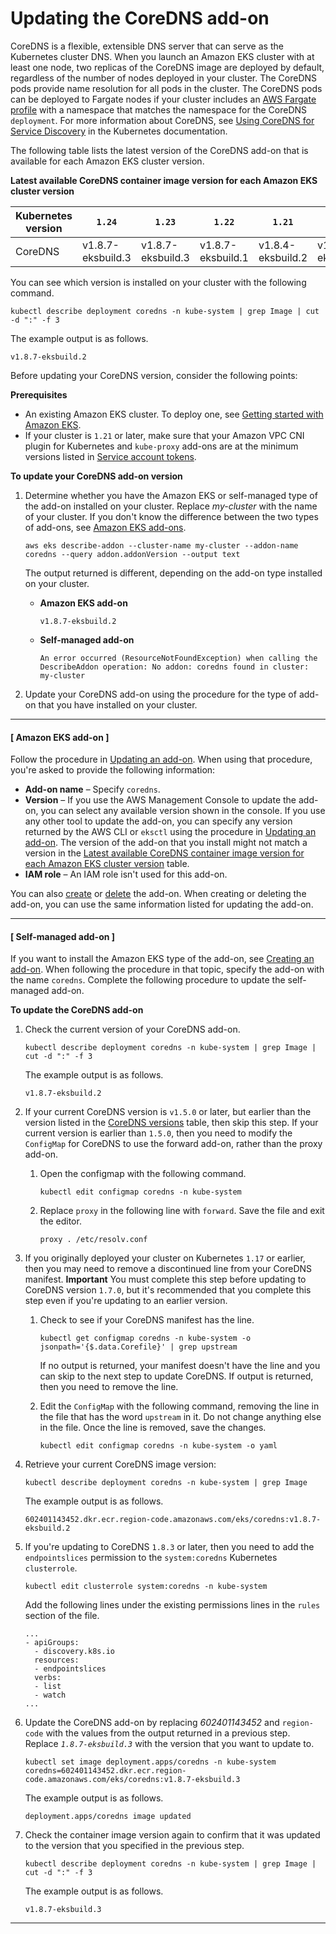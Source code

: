 # Updating the CoreDNS add\-on<a name="managing-coredns"></a>

CoreDNS is a flexible, extensible DNS server that can serve as the Kubernetes cluster DNS\. When you launch an Amazon EKS cluster with at least one node, two replicas of the CoreDNS image are deployed by default, regardless of the number of nodes deployed in your cluster\. The CoreDNS pods provide name resolution for all pods in the cluster\. The CoreDNS pods can be deployed to Fargate nodes if your cluster includes an [AWS Fargate profile](fargate-profile.md) with a namespace that matches the namespace for the CoreDNS `deployment`\. For more information about CoreDNS, see [Using CoreDNS for Service Discovery](https://kubernetes.io/docs/tasks/administer-cluster/coredns/) in the Kubernetes documentation\.

The following table lists the latest version of the CoreDNS add\-on that is available for each Amazon EKS cluster version\.<a name="coredns-versions"></a>


**Latest available CoreDNS container image version for each Amazon EKS cluster version**

| Kubernetes version | `1.24` | `1.23` | `1.22` | `1.21` | `1.20` | `1.19` |
| --- | --- | --- | --- | --- | --- | --- |
| CoreDNS | v1\.8\.7\-eksbuild\.3 | v1\.8\.7\-eksbuild\.3 | v1\.8\.7\-eksbuild\.1 | v1\.8\.4\-eksbuild\.2 | v1\.8\.3\-eksbuild\.1 | 1\.8\.0 |

You can see which version is installed on your cluster with the following command\.

```
kubectl describe deployment coredns -n kube-system | grep Image | cut -d ":" -f 3
```

The example output is as follows\.

```
v1.8.7-eksbuild.2
```

Before updating your CoreDNS version, consider the following points:

**Prerequisites**
+ An existing Amazon EKS cluster\. To deploy one, see [Getting started with Amazon EKS](getting-started.md)\.
+ If your cluster is `1.21` or later, make sure that your Amazon VPC CNI plugin for Kubernetes and `kube-proxy` add\-ons are at the minimum versions listed in [Service account tokens](service-accounts.md#boundserviceaccounttoken-validated-add-on-versions)\.

**To update your CoreDNS add\-on version**

1. Determine whether you have the Amazon EKS or self\-managed type of the add\-on installed on your cluster\. Replace *my\-cluster* with the name of your cluster\. If you don't know the difference between the two types of add\-ons, see [Amazon EKS add\-ons](eks-add-ons.md)\.

   ```
   aws eks describe-addon --cluster-name my-cluster --addon-name coredns --query addon.addonVersion --output text
   ```

   The output returned is different, depending on the add\-on type installed on your cluster\.
   + **Amazon EKS add\-on**

     ```
     v1.8.7-eksbuild.2
     ```
   + **Self\-managed add\-on**

     ```
     An error occurred (ResourceNotFoundException) when calling the DescribeAddon operation: No addon: coredns found in cluster: my-cluster
     ```

1. Update your CoreDNS add\-on using the procedure for the type of add\-on that you have installed on your cluster\.

------
#### [ Amazon EKS add\-on ]

   Follow the procedure in [Updating an add\-on](managing-add-ons.md#updating-an-add-on)\. When using that procedure, you're asked to provide the following information:
   + **Add\-on name** – Specify `coredns`\.
   + **Version** – If you use the AWS Management Console to update the add\-on, you can select any available version shown in the console\. If you use any other tool to update the add\-on, you can specify any version returned by the AWS CLI or `eksctl` using the procedure in [Updating an add\-on](managing-add-ons.md#updating-an-add-on)\. The version of the add\-on that you install might not match a version in the [Latest available CoreDNS container image version for each Amazon EKS cluster version](#coredns-versions) table\.
   + **IAM role** – An IAM role isn't used for this add\-on\.

   You can also [create](managing-add-ons.md#creating-an-add-on) or [delete](managing-add-ons.md#removing-an-add-on) the add\-on\. When creating or deleting the add\-on, you can use the same information listed for updating the add\-on\.

------
#### [ Self\-managed add\-on ]

   If you want to install the Amazon EKS type of the add\-on, see [Creating an add\-on](managing-add-ons.md#creating-an-add-on)\. When following the procedure in that topic, specify the add\-on with the name `coredns`\. Complete the following procedure to update the self\-managed add\-on\.

**To update the CoreDNS add\-on**

   1. Check the current version of your CoreDNS add\-on\.

      ```
      kubectl describe deployment coredns -n kube-system | grep Image | cut -d ":" -f 3
      ```

      The example output is as follows\.

      ```
      v1.8.7-eksbuild.2
      ```

   1. If your current CoreDNS version is `v1.5.0` or later, but earlier than the version listed in the [CoreDNS versions](#coredns-versions) table, then skip this step\. If your current version is earlier than `1.5.0`, then you need to modify the `ConfigMap` for CoreDNS to use the forward add\-on, rather than the proxy add\-on\.

      1. Open the configmap with the following command\.

         ```
         kubectl edit configmap coredns -n kube-system
         ```

      1. Replace `proxy` in the following line with `forward`\. Save the file and exit the editor\.

         ```
         proxy . /etc/resolv.conf
         ```

   1. If you originally deployed your cluster on Kubernetes `1.17` or earlier, then you may need to remove a discontinued line from your CoreDNS manifest\.
**Important**
You must complete this step before updating to CoreDNS version `1.7.0`, but it's recommended that you complete this step even if you're updating to an earlier version\.

      1. Check to see if your CoreDNS manifest has the line\.

         ```
         kubectl get configmap coredns -n kube-system -o jsonpath='{$.data.Corefile}' | grep upstream
         ```

         If no output is returned, your manifest doesn't have the line and you can skip to the next step to update CoreDNS\. If output is returned, then you need to remove the line\.

      1. Edit the `ConfigMap` with the following command, removing the line in the file that has the word `upstream` in it\. Do not change anything else in the file\. Once the line is removed, save the changes\.

         ```
         kubectl edit configmap coredns -n kube-system -o yaml
         ```

   1. Retrieve your current CoreDNS image version:

      ```
      kubectl describe deployment coredns -n kube-system | grep Image
      ```

      The example output is as follows\.

      ```
      602401143452.dkr.ecr.region-code.amazonaws.com/eks/coredns:v1.8.7-eksbuild.2
      ```

   1. If you're updating to CoreDNS `1.8.3` or later, then you need to add the `endpointslices` permission to the `system:coredns` Kubernetes `clusterrole`\.

      ```
      kubectl edit clusterrole system:coredns -n kube-system
      ```

      Add the following lines under the existing permissions lines in the `rules` section of the file\.

      ```
      ...
      - apiGroups:
        - discovery.k8s.io
        resources:
        - endpointslices
        verbs:
        - list
        - watch
      ...
      ```

   1. Update the CoreDNS add\-on by replacing *602401143452* and `region-code` with the values from the output returned in a previous step\. Replace *`1.8.7-eksbuild.3`* with the version that you want to update to\.

      ```
      kubectl set image deployment.apps/coredns -n kube-system  coredns=602401143452.dkr.ecr.region-code.amazonaws.com/eks/coredns:v1.8.7-eksbuild.3
      ```

      The example output is as follows\.

      ```
      deployment.apps/coredns image updated
      ```

   1. Check the container image version again to confirm that it was updated to the version that you specified in the previous step\.

      ```
      kubectl describe deployment coredns -n kube-system | grep Image | cut -d ":" -f 3
      ```

      The example output is as follows\.

      ```
      v1.8.7-eksbuild.3
      ```

------
